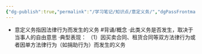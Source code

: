 ```yaml
---
{"dg-publish":true,"permalink":"/学习笔记/知识点/意定义务/","dgPassFrontmatter":true,"noteIcon":""}
---
```


- 意定义务指因法律行为而发生的义务 #背诵/概念 
·此类义务是否发生，取决于当事人的自由意思
·典型表现：
（1）因买卖合同、租货合同等双方法律行为或者因单方法律行为（如捐助行为）而发生的义务